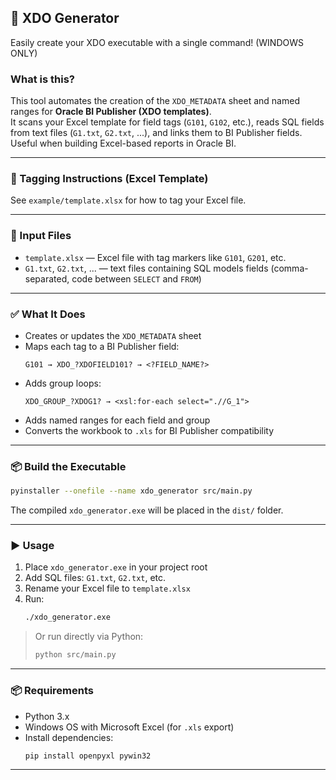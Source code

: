 ## 🚀 XDO Generator

Easily create your XDO executable with a single command! (WINDOWS ONLY)

### What is this?

This tool automates the creation of the `XDO_METADATA` sheet and named ranges for **Oracle BI Publisher (XDO templates)**.  
It scans your Excel template for field tags (`G101`, `G102`, etc.), reads SQL fields from text files (`G1.txt`, `G2.txt`, ...), and links them to BI Publisher fields.  
Useful when building Excel-based reports in Oracle BI.

---

### 📄 Tagging Instructions (Excel Template)

See `example/template.xlsx` for how to tag your Excel file.

---

### 📁 Input Files

- `template.xlsx` — Excel file with tag markers like `G101`, `G201`, etc.
- `G1.txt`, `G2.txt`, ... — text files containing SQL models fields (comma-separated, code between `SELECT` and `FROM`)

---

### ✅ What It Does

- Creates or updates the `XDO_METADATA` sheet
- Maps each tag to a BI Publisher field:
  ```
  G101 → XDO_?XDOFIELD101? → <?FIELD_NAME?>
  ```
- Adds group loops:
  ```
  XDO_GROUP_?XDOG1? → <xsl:for-each select=".//G_1">
  ```
- Adds named ranges for each field and group
- Converts the workbook to `.xls` for BI Publisher compatibility

---

### 📦 Build the Executable

```sh
pyinstaller --onefile --name xdo_generator src/main.py
```

The compiled `xdo_generator.exe` will be placed in the `dist/` folder.

---

### ▶️ Usage

1. Place `xdo_generator.exe` in your project root
2. Add SQL files: `G1.txt`, `G2.txt`, etc.
3. Rename your Excel file to `template.xlsx`
4. Run:
   ```sh
   ./xdo_generator.exe
   ```

> Or run directly via Python:
> ```sh
> python src/main.py
> ```

---

### 📦 Requirements

- Python 3.x  
- Windows OS with Microsoft Excel (for `.xls` export)
- Install dependencies:
  ```sh
  pip install openpyxl pywin32
  ```

---
